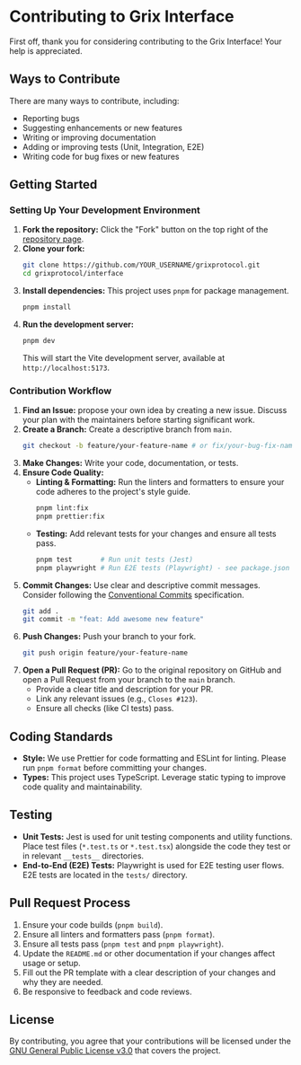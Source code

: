 # Contributing to Grix Interface

First off, thank you for considering contributing to the Grix Interface! Your help is appreciated.

## Ways to Contribute

There are many ways to contribute, including:

*   Reporting bugs
*   Suggesting enhancements or new features
*   Writing or improving documentation
*   Adding or improving tests (Unit, Integration, E2E)
*   Writing code for bug fixes or new features

## Getting Started

### Setting Up Your Development Environment

1.  **Fork the repository:** Click the "Fork" button on the top right of the [repository page](https://github.com/yan-gurevich-mc14/grixprotocol).
2.  **Clone your fork:**
    ```bash
    git clone https://github.com/YOUR_USERNAME/grixprotocol.git
    cd grixprotocol/interface
    ```
3.  **Install dependencies:** This project uses `pnpm` for package management.
    ```bash
    pnpm install
    ```
4.  **Run the development server:**
    ```bash
    pnpm dev
    ```
    This will start the Vite development server, available at `http://localhost:5173`.

### Contribution Workflow

1.  **Find an Issue:** propose your own idea by creating a new issue. Discuss your plan with the maintainers before starting significant work.
2.  **Create a Branch:** Create a descriptive branch from `main`.
    ```bash
    git checkout -b feature/your-feature-name # or fix/your-bug-fix-name
    ```
3.  **Make Changes:** Write your code, documentation, or tests.
4.  **Ensure Code Quality:**
    *   **Linting & Formatting:** Run the linters and formatters to ensure your code adheres to the project's style guide.
        ```bash
        pnpm lint:fix
        pnpm prettier:fix
        ```
    *   **Testing:** Add relevant tests for your changes and ensure all tests pass.
        ```bash
        pnpm test       # Run unit tests (Jest)
        pnpm playwright # Run E2E tests (Playwright) - see package.json for more options
        ```
5.  **Commit Changes:** Use clear and descriptive commit messages. Consider following the [Conventional Commits](https://www.conventionalcommits.org/) specification.
    ```bash
    git add .
    git commit -m "feat: Add awesome new feature"
    ```
6.  **Push Changes:** Push your branch to your fork.
    ```bash
    git push origin feature/your-feature-name
    ```
7.  **Open a Pull Request (PR):** Go to the original repository on GitHub and open a Pull Request from your branch to the `main` branch.
    *   Provide a clear title and description for your PR.
    *   Link any relevant issues (e.g., `Closes #123`).
    *   Ensure all checks (like CI tests) pass.

## Coding Standards

*   **Style:** We use Prettier for code formatting and ESLint for linting. Please run `pnpm format` before committing your changes.
*   **Types:** This project uses TypeScript. Leverage static typing to improve code quality and maintainability.

## Testing

*   **Unit Tests:** Jest is used for unit testing components and utility functions. Place test files (`*.test.ts` or `*.test.tsx`) alongside the code they test or in relevant `__tests__` directories.
*   **End-to-End (E2E) Tests:** Playwright is used for E2E testing user flows. E2E tests are located in the `tests/` directory.

## Pull Request Process

1.  Ensure your code builds (`pnpm build`).
2.  Ensure all linters and formatters pass (`pnpm format`).
3.  Ensure all tests pass (`pnpm test` and `pnpm playwright`).
4.  Update the `README.md` or other documentation if your changes affect usage or setup.
5.  Fill out the PR template with a clear description of your changes and why they are needed.
6.  Be responsive to feedback and code reviews.

## License

By contributing, you agree that your contributions will be licensed under the [GNU General Public License v3.0](./LICENSE) that covers the project. 